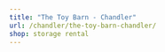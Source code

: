```yaml
---
title: "The Toy Barn - Chandler"
url: /chandler/the-toy-barn-chandler/
shop: storage rental
---
```

